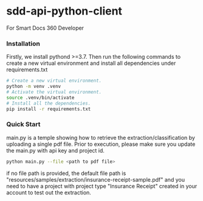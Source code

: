 # sdd-api-python-client

For Smart Docs 360 Developer

### Installation

Firstly, we install pythond >=3.7. Then run the following commands to create a new virtual environment and install all dependencies under requirements.txt

```sh
# Create a new virtual environment.
python -m venv .venv
# Activate the virtual environment.
source .venv/bin/activate
# Install all the dependencies. 
pip install -r requirements.txt
```

### Quick Start

main.py is a temple showing how to retrieve the extraction/classification by uploading a single pdf file.
Prior to execution, please make sure you update the main.py with api key and project id.

```sh
python main.py --file <path to pdf file>
```

if no file path is provided, the default file path is "resources/samples/extraction/insurance-receipt-sample.pdf" and
you need to have a project with project type "Insurance Receipt" created in your account to test out the extraction.

